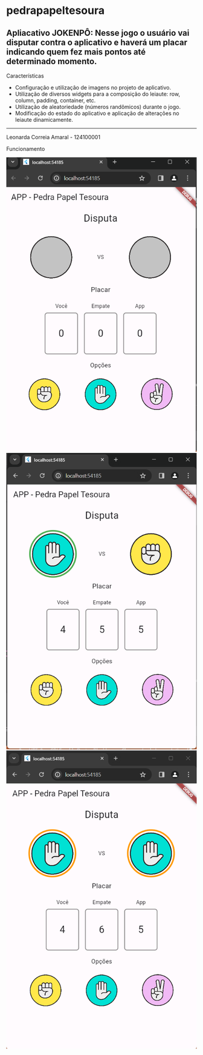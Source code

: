 # pedrapapeltesoura

Apliacativo JOKENPÔ:  Nesse jogo o usuário vai disputar contra o aplicativo e haverá um placar indicando quem fez mais pontos até determinado momento.
---
Características
* Configuração e utilização de imagens no projeto de aplicativo.
* Utilização de diversos widgets para a composição do leiaute: row, column, padding, container, etc.
* Utilização de aleatoriedade (números randômicos) durante o jogo.
* Modificação do estado do aplicativo e aplicação de alterações no leiaute dinamicamente.
---
Leonarda Correia Amaral - 124100001

Funcionamento

![Incício](https://github.com/le-amaral/pedrapapeltesoura/blob/main/prints/inicio.png)
![Vencedor](https://github.com/le-amaral/pedrapapeltesoura/blob/main/prints/vencedor.png)
![Empate](https://github.com/le-amaral/pedrapapeltesoura/blob/main/prints/empate.png)
